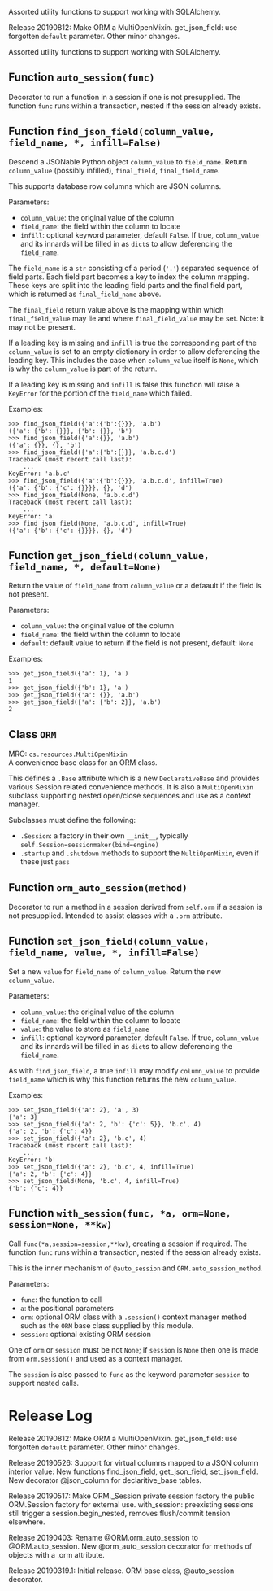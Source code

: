 Assorted utility functions to support working with SQLAlchemy.


Release 20190812:
Make ORM a MultiOpenMixin.
get_json_field: use forgotten `default` parameter.
Other minor changes.

Assorted utility functions to support working with SQLAlchemy.

## Function `auto_session(func)`

Decorator to run a function in a session if one is not presupplied.
The function `func` runs within a transaction,
nested if the session already exists.

## Function `find_json_field(column_value, field_name, *, infill=False)`

Descend a JSONable Python object `column_value`
to `field_name`.
Return `column_value` (possibly infilled), `final_field`, `final_field_name`.

This supports database row columns which are JSON columns.

Parameters:
* `column_value`: the original value of the column
* `field_name`: the field within the column to locate
* `infill`: optional keyword parameter, default `False`.
  If true,
  `column_value` and its innards will be filled in as `dict`s
  to allow deferencing the `field_name`.

The `field_name` is a `str`
consisting of a period (`'.'`) separated sequence of field parts.
Each field part becomes a key to index the column mapping.
These keys are split into the leading field parts
and the final field part,
which is returned as `final_field_name` above.

The `final_field` return value above
is the mapping within which `final_field_value` may lie
and where `final_field_value` may be set.
Note: it may not be present.

If a leading key is missing and `infill` is true
the corresponding part of the `column_value` is set to an empty dictionary
in order to allow deferencing the leading key.
This includes the case when `column_value` itself is `None`,
which is why the `column_value` is part of the return.

If a leading key is missing and `infill` is false
this function will raise a `KeyError`
for the portion of the `field_name` which failed.

Examples:

    >>> find_json_field({'a':{'b':{}}}, 'a.b')
    ({'a': {'b': {}}}, {'b': {}}, 'b')
    >>> find_json_field({'a':{}}, 'a.b')
    ({'a': {}}, {}, 'b')
    >>> find_json_field({'a':{'b':{}}}, 'a.b.c.d')
    Traceback (most recent call last):
        ...
    KeyError: 'a.b.c'
    >>> find_json_field({'a':{'b':{}}}, 'a.b.c.d', infill=True)
    ({'a': {'b': {'c': {}}}}, {}, 'd')
    >>> find_json_field(None, 'a.b.c.d')
    Traceback (most recent call last):
        ...
    KeyError: 'a'
    >>> find_json_field(None, 'a.b.c.d', infill=True)
    ({'a': {'b': {'c': {}}}}, {}, 'd')

## Function `get_json_field(column_value, field_name, *, default=None)`

Return the value of `field_name` from `column_value`
or a defaault if the field is not present.

Parameters:
* `column_value`: the original value of the column
* `field_name`: the field within the column to locate
* `default`: default value to return if the field is not present,
  default: `None`

Examples:

    >>> get_json_field({'a': 1}, 'a')
    1
    >>> get_json_field({'b': 1}, 'a')
    >>> get_json_field({'a': {}}, 'a.b')
    >>> get_json_field({'a': {'b': 2}}, 'a.b')
    2

## Class `ORM`

MRO: `cs.resources.MultiOpenMixin`  
A convenience base class for an ORM class.

This defines a `.Base` attribute which is a new `DeclarativeBase`
and provides various Session related convenience methods.
It is also a `MultiOpenMixin` subclass
supporting nested open/close sequences and use as a context manager.

Subclasses must define the following:
* `.Session`: a factory in their own `__init__`, typically
  `self.Session=sessionmaker(bind=engine)`
* `.startup` and `.shutdown` methods to support the `MultiOpenMixin`,
  even if these just `pass`

## Function `orm_auto_session(method)`

Decorator to run a method in a session derived from `self.orm`
if a session is not presupplied.
Intended to assist classes with a `.orm` attribute.

## Function `set_json_field(column_value, field_name, value, *, infill=False)`

Set a new `value` for `field_name` of `column_value`.
Return the new `column_value`.

Parameters:
* `column_value`: the original value of the column
* `field_name`: the field within the column to locate
* `value`: the value to store as `field_name`
* `infill`: optional keyword parameter, default `False`.
  If true,
  `column_value` and its innards will be filled in as `dict`s
  to allow deferencing the `field_name`.

As with `find_json_field`,
a true `infill` may modify `column_value` to provide `field_name`
which is why this function returns the new `column_value`.

Examples:

    >>> set_json_field({'a': 2}, 'a', 3)
    {'a': 3}
    >>> set_json_field({'a': 2, 'b': {'c': 5}}, 'b.c', 4)
    {'a': 2, 'b': {'c': 4}}
    >>> set_json_field({'a': 2}, 'b.c', 4)
    Traceback (most recent call last):
        ...
    KeyError: 'b'
    >>> set_json_field({'a': 2}, 'b.c', 4, infill=True)
    {'a': 2, 'b': {'c': 4}}
    >>> set_json_field(None, 'b.c', 4, infill=True)
    {'b': {'c': 4}}

## Function `with_session(func, *a, orm=None, session=None, **kw)`

Call `func(*a,session=session,**kw)`, creating a session if required.
The function `func` runs within a transaction,
nested if the session already exists.

This is the inner mechanism of `@auto_session` and
`ORM.auto_session_method`.

Parameters:
* `func`: the function to call
* `a`: the positional parameters
* `orm`: optional ORM class with a `.session()` context manager method
  such as the `ORM` base class supplied by this module.
* `session`: optional existing ORM session

One of `orm` or `session` must be not `None`; if `session`
is `None` then one is made from `orm.session()` and used as
a context manager.

The `session` is also passed to `func` as
the keyword parameter `session` to support nested calls.



# Release Log

Release 20190812:
Make ORM a MultiOpenMixin.
get_json_field: use forgotten `default` parameter.
Other minor changes.

Release 20190526:
Support for virtual columns mapped to a JSON column interior value:
New functions find_json_field, get_json_field, set_json_field.
New decorator @json_column for declaritive_base tables.

Release 20190517:
Make ORM._Session private session factory the public ORM.Session factory for external use.
with_session: preexisting sessions still trigger a session.begin_nested, removes flush/commit tension elsewhere.

Release 20190403:
Rename @ORM.orm_auto_session to @ORM.auto_session.
New @orm_auto_session decorator for methods of objects with a .orm attribute.

Release 20190319.1:
Initial release. ORM base class, @auto_session decorator.
